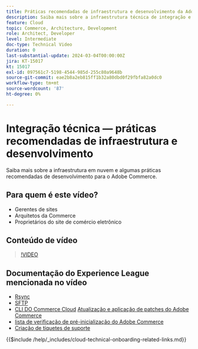 ```yaml
---
title: Práticas recomendadas de infraestrutura e desenvolvimento da Adobe Commerce Cloud
description: Saiba mais sobre a infraestrutura técnica de integração e as práticas recomendadas de desenvolvimento da Adobe Commerce Cloud.
feature: Cloud
topic: Commerce, Architecture, Development
role: Architect, Developer
level: Intermediate
doc-type: Technical Video
duration: 0
last-substantial-update: 2024-03-04T00:00:00Z
jira: KT-15017
kt: 15017
exl-id: 097561c7-5198-4544-985d-255c80a9648b
source-git-commit: eae2b8a2eb815ff1b32a80dbd0f29fbfa82a0dc0
workflow-type: tm+mt
source-wordcount: '87'
ht-degree: 0%

---
```


# Integração técnica — práticas recomendadas de infraestrutura e desenvolvimento

Saiba mais sobre a infraestrutura em nuvem e algumas práticas recomendadas de desenvolvimento para o Adobe Commerce.

## Para quem é este vídeo?

- Gerentes de sites
- Arquitetos da Commerce
- Proprietários do site de comércio eletrônico

## Conteúdo de vídeo

>[!VIDEO](https://video.tv.adobe.com/v/3427679?learn=on)

## Documentação do Experience League mencionada no vídeo

- [Rsync](https://experienceleague.adobe.com/docs/commerce-cloud-service/user-guide/develop/deploy/staging-production.html?lang=pt-BR#migrate-files-using-rsync)
- [SFTP](https://experienceleague.adobe.com/docs/commerce-cloud-service/user-guide/develop/secure-connections.html?lang=pt-BR#sftp)
- [CLI DO Commerce Cloud](https://experienceleague.adobe.com/docs/commerce-cloud-service/user-guide/dev-tools/cloud-cli/cloud-cli-overview.html?lang=pt-BR)
  [Atualização e aplicação de patches do Adobe Commerce](https://experienceleague.adobe.com/docs/commerce-cloud-service/user-guide/develop/upgrade/apply-patches.html?lang=pt-BR)
- [lista de verificação de pré-inicialização do Adobe Commerce](https://experienceleague.adobe.com/docs/commerce-cloud-service/user-guide/launch/checklist.html?lang=pt-BR)
- [Criação de tíquetes de suporte](https://experienceleague.adobe.com/docs/commerce-knowledge-base/kb/help-center-guide/magento-help-center-user-guide.html?lang=pt-BR)

{{$include /help/_includes/cloud-technical-onboarding-related-links.md}}

